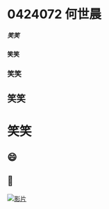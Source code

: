 # 0424072  何世晨
##### 笑笑
#### 笑笑
### 笑笑
## 笑笑
# 笑笑
## :smile: 
## :date:

[![影片](https://www.youtube.com/watch?v=KfdmLk9TA0g-Y/0.jpg)](https://www.youtube.com/watch?v=KfdmLk9TA0g-Y "影片")
